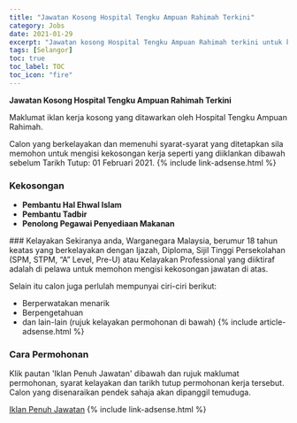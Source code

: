 ```yaml
---
title: "Jawatan Kosong Hospital Tengku Ampuan Rahimah Terkini" 
category: Jobs 
date: 2021-01-29 
excerpt: "Jawatan kosong Hospital Tengku Ampuan Rahimah terkini untuk kekosongan Pembantu Hal Ehwal Islam ,Pembantu Tadbir ,Penolong Pegawai Penyediaan Makanan" 
tags: [Selangor] 
toc: true 
toc_label: TOC 
toc_icon: "fire" 
--- 
```


**Jawatan Kosong Hospital Tengku Ampuan Rahimah Terkini**

Maklumat iklan kerja kosong yang ditawarkan oleh Hospital Tengku Ampuan Rahimah. 

Calon yang berkelayakan dan memenuhi syarat-syarat yang ditetapkan sila memohon untuk mengisi kekosongan kerja seperti yang diiklankan dibawah sebelum Tarikh Tutup: 01 Februari 2021. 
{% include link-adsense.html %} 
### Kekosongan 
<ul>
<li><b>Pembantu Hal Ehwal Islam </b></li>
<li><strong>Pembantu Tadbir&#160;</strong></li>
<li><strong>Penolong Pegawai Penyediaan Makanan&#160;</strong></li>
</ul> 
### Kelayakan 
Sekiranya anda, Warganegara Malaysia, berumur 18 tahun keatas yang berkelayakan dengan Ijazah, Diploma, Sijil Tinggi Persekolahan (SPM, STPM, “A” Level, Pre-U) atau Kelayakan Professional yang diiktiraf adalah di pelawa untuk memohon mengisi kekosongan jawatan di atas.

Selain itu calon juga perlulah mempunyai ciri-ciri berikut:
- Berperwatakan menarik
- Berpengetahuan
- dan lain-lain (rujuk kelayakan permohonan di bawah) 
{% include article-adsense.html %} 
### Cara Permohonan 
Klik pautan 'Iklan Penuh Jawatan' dibawah dan rujuk maklumat permohonan, syarat kelayakan dan tarikh tutup permohonan kerja tersebut.
Calon yang disenaraikan pendek sahaja akan dipanggil temuduga.

<a href="http://infokerjaya.org/hospital-tengku-ampuan-rahimah/" class="btn btn--info" target="_blank" rel="nofollow noopenner">Iklan Penuh Jawatan</a> 
{% include link-adsense.html %} 